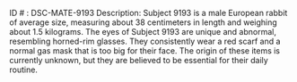 ID # : DSC-MATE-9193
Description: Subject 9193 is a male European rabbit of average size, measuring about 38 centimeters in length and weighing about 1.5 kilograms. The eyes of Subject 9193 are unique and abnormal, resembling horned-rim glasses. They consistently wear a red scarf and a normal gas mask that is too big for their face. The origin of these items is currently unknown, but they are believed to be essential for their daily routine.